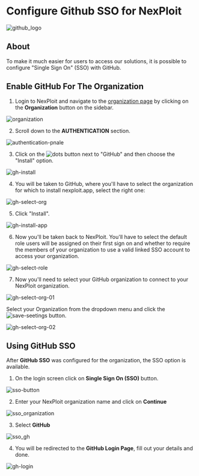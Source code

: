 # Configure Github SSO for NexPloit

![github_logo](media/github-logo.png ':size=40%')


## About
To make it much easier for users to access our solutions, it is possible to configure "Single Sign On" (SSO) with GitHub.

## Enable GitHub For The Organization
1. Login to NexPloit and navigate to the [organization page](https://nexploit.app/organization) by clicking on the **Organization** button on the sidebar.

![organization](media/go-to-organization.png ':size=100%')

2. Scroll down to the **AUTHENTICATION** section.

![authentication-pnale](media/authentication-panel.png ':size=100%')

3. Click on the ![dots](media/dots_button.png ':size=1%') button next to "GitHub" and then choose the "Install" option.

![gh-install](media/gh-install.png ':size=100%')

4. You will be taken to GitHub, where you'll have to select the organization for which to install nexploit.app, select the right one:

![gh-select-org](media/github-select-org.png ':size=100%')

5. Click "Install".

![gh-install-app](media/gh-install-app.png ':size=100%')

6. Now you'll be taken back to NexPloit. You'll have to select the default role users will be assigned on their first sign on and whether to require the members of your organization to use a valid linked SSO account to access your organization.

![gh-select-role](media/select-role.png ':size=100%')

7. Now you'll need to select your GitHub organization to connect to your NexPloit organization.

![gh-select-org-01](media/select-org-01.png ':size=100%')

Select your Organization from the dropdown menu and click the ![save-seetings](media/save-settings_button.png ':size=7%') button.

![gh-select-org-02](media/select-org-02.png ':size=100%')

## Using GitHub SSO
After **GitHub SSO** was configured for the organization, the SSO option is available.

1. On the login screen click on **Single Sign On (SSO)** button.

![sso-button](media/np-login-sso.png ':size=100%')

2. Enter your NexPloit organization name and click on **Continue**

![sso_organization](media/np-login-sso-org-name.png ':size=100%')

3. Select **GitHub** 

![sso_gh](media/select-gh-login.png ':size=100%')

4. You will be redirected to the **GitHub Login Page**, fill out your details and done.

![gh-login](media/gh-sign-in.png ':size=100%')
